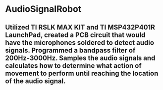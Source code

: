 # AudioSignalRobot

## Utilized TI RSLK MAX KIT and TI MSP432P401R LaunchPad, created a PCB circuit that would have the microphones soldered to detect audio signals. Programmed a bandpass filter of 200Hz-3000Hz. Samples the audio signals and calculates how to determine what action of movement to perform until reaching the location of the audio signal.
